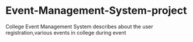 # Event-Management-System-project
College Event Management System describes about the user registration,various events in college during event
